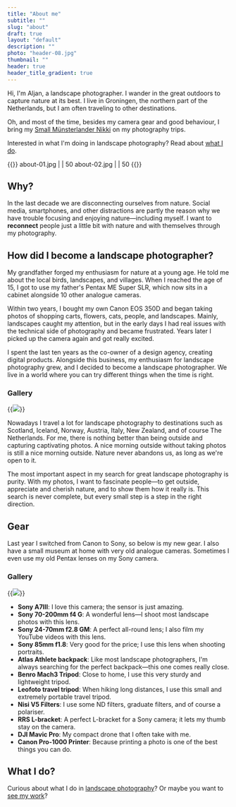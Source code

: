 ```yaml
---
title: "About me"
subtitle: ""
slug: "about"
draft: true
layout: "default"
description: ""
photo: "header-08.jpg"
thumbnail: ""
header: true
header_title_gradient: true
---
```


Hi, I'm Aljan, a landscape photographer. I wander in the great outdoors to capture nature at its best. I live in Groningen, the northern part of the Netherlands, but I am often traveling to other destinations.

Oh, and most of the time, besides my camera gear and good behaviour, I bring my [Small Münsterlander Nikki](https://www.instagram.com/munsterlandernikki/) on my photography trips.

Interested in what I'm doing in landscape photography? Read about [what I do](/landscape-photography).

{{<photos>}}
about-01.jpg | | 50
about-02.jpg | | 50
{{</photos>}}

## Why?

In the last decade we are disconnecting ourselves from nature. Social media, smartphones, and other distractions are partly the reason why we have trouble focusing and enjoying nature—including myself. I want to **reconnect** people just a little bit with nature and with themselves through my photography.

## How did I become a landscape photographer?

My grandfather forged my enthusiasm for nature at a young age. He told me about the local birds, landscapes, and villages. When I reached the age of 15, I got to use my father's Pentax ME Super SLR, which now sits in a cabinet alongside 10 other analogue cameras.

Within two years, I bought my own Canon EOS 350D and began taking photos of shopping carts, flowers, cats, people, and landscapes. Mainly, landscapes caught my attention, but in the early days I had real issues with the technical side of photography and became frustrated. Years later I picked up the camera again and got really excited.

I spent the last ten years as the co-owner of a design agency, creating digital products. Alongside this business, my enthusiasm for landscape photography grew, and I decided to become a landscape photographer. We live in a world where you can try different things when the time is right.

### Gallery

{{<image src="about-03.jpg">}}

Nowadays I travel a lot for landscape photography to destinations such as Scotland, Iceland, Norway, Austria, Italy, New Zealand, and of course The Netherlands. For me, there is nothing better than being outside and capturing captivating photos. A nice morning outside without taking photos is still a nice morning outside. Nature never abandons us, as long as we're open to it.

The most important aspect in my search for great landscape photography is purity. With my photos, I want to fascinate people—to get outside, appreciate and cherish nature, and to show them how it really is. This search is never complete, but every small step is a step in the right direction.

## Gear

Last year I switched from Canon to Sony, so below is my new gear. I also have a small museum at home with very old analogue cameras. Sometimes I even use my old Pentax lenses on my Sony camera.

### Gallery

{{<image src="about-04.jpg">}}

- **Sony A7III**: I love this camera; the sensor is just amazing.
- **Sony 70-200mm f4 G**: A wonderful lens—I shoot most landscape photos with this lens.
- **Sony 24-70mm f2.8 GM**: A perfect all-round lens; I also film my YouTube videos with this lens.
- **Sony 85mm f1.8**: Very good for the price; I use this lens when shooting portraits.
- **Atlas Athlete backpack**: Like most landscape photographers, I'm always searching for the perfect backpack—this one comes really close.
- **Benro Mach3 Tripod**: Close to home, I use this very sturdy and lightweight tripod.
- **Leofoto travel tripod**: When hiking long distances, I use this small and extremely portable travel tripod.
- **Nisi V5 Filters**: I use some ND filters, graduate filters, and of course a polariser.
- **RRS L-bracket**: A perfect L-bracket for a Sony camera; it lets my thumb stay on the camera.
- **DJI Mavic Pro**: My compact drone that I often take with me.
- **Canon Pro-1000 Printer**: Because printing a photo is one of the best things you can do.

## What I do?

Curious about what I do in [landscape photography](/landscape-photography)? Or maybe you want to [see my work](/gallery)?
